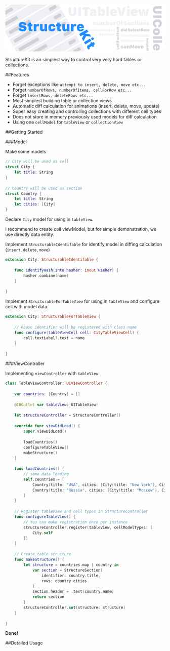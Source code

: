 ![StructureKit: Perfect Table/Collection Building](structurekit.png)

StructureKit is an simplest way to control very very hard tables or collections.

##Features

- Forget exceptions like `attempt to insert, delete, move etc...`
- Forget `numberOfRows, numberOfItems, cellForRow etc...`
- Forget `insertRows, deleteRows etc...`
- Most simplest building table or collection views
- Automatic diff calculation for animations (insert, delete, move, update)
- Super easy creating and controlling collections with different cell types
- Does not store in memory previously used models for diff calculation
- Using one `cellModel` for `tableView` or `collectionView`

##Getting Started

###Model

Make some models

```swift
// City will be used as cell
struct City {
	let title: String
}

// Country will be used as section
struct Country {
	let title: String
	let cities: [City]
}
```

Declare `City` model for using in `tableView`.

I recommend to create cell viewModel, but for simple demonstration, we use directly data entity.

Implement `StructurableIdentifable` for identify model in diffing calculation (`insert`, `delete`, `move`)

```swift
extension City: StructurableIdentifable {
    
    func identifyHash(into hasher: inout Hasher) {
        hasher.combine(name)
    }
    
}
```
Implement `StructurableForTableView` for using in `tableView` and configure cell with model data. 

```swift
extension City: StructurableForTableView {
    
    // Reuse identifier will be registered with class name
    func configure(tableViewCell cell: CityTableViewCell) {
        cell.textLabel?.text = name
    }
    
}
```
###ViewController

Implementing `viewController` with `tableView`

```swift
class TableViewController: UIViewController {

	var countries: [Country] = []

    @IBOutlet var tableView: UITableView!
    
    let structureController = StructureController()
    
    override func viewDidLoad() {
        super.viewDidLoad()

        loadCountries()
        configureTableView()
        makeStructure()
    }
    
    func loadCountries() {
        // some data loading
        self.countries = [
        	Country(title: "USA", cities: [City(title: "New York"), City(title: "Los Angeles"), City(title: "Cupertino")]),
        	Country(title: "Russia", cities: [City(title: "Moscow"), City(title: "Rostov-on-Don"), City(title: "Yeysk")])
        ]
    }
    
    // Register tableView and cell types in StructureController
    func configureTableView() {
    	// You can make registration once per instance
        structureController.register(tableView, cellModelTypes: [
            City.self
        ])
    }
    
    // Create table structure
    func makeStructure() {
        let structure = countries.map { country in
            var section = StructureSection(
                identifier: country.title,
                rows: country.cities
            )
            section.header = .text(country.name)
            return section
        }
        structureController.set(structure: structure)
    }
    
}

```
**Done!**

##Detailed Usage